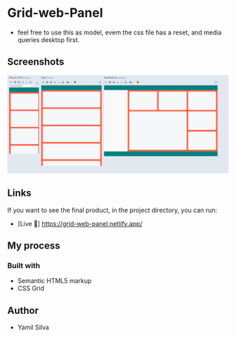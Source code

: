 # Grid-web-Panel
- feel free to use this as model, evem the css file has a reset, and media queries desktop first. 

## Screenshots
![App Screenshot](screenshot/SCR-20240328-mdng.png )

## Links
If you want to see the final product, in the project directory, you can run:
- [Live 🔗] https://grid-web-panel.netlify.app/

## My process

### Built with
- Semantic HTML5 markup
- CSS Grid


## Author
- Yamil Silva


